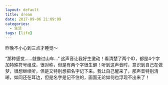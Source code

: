 ```yaml
---
layout: default
title: dream
date: 2017-09-06 21:09:09
categories:
  - 生活
tags: [life]
---
```


昨晚不小心到三点才睡觉～ 

“那种感觉......就像过山车...” 这声音让我好生激动！看清楚了两个ID，都是4个字加特殊符号组成，很对称，但是有两个字很生僻！听到这声音时，意识到自己在做梦，很想继续听，但是又特别想把名字记下来。我让自己醒来了，那声音特别清晰，如同还在耳边，但是名字是记不住的，画面无论如何也浮现不出来了！
